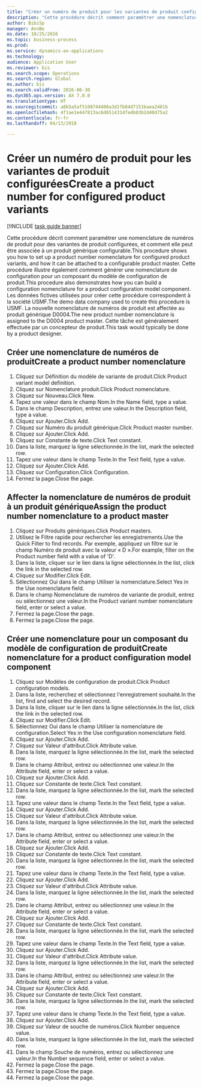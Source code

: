 ```yaml
--- 
title: "Créer un numéro de produit pour les variantes de produit configurées"
description: "Cette procédure décrit comment paramétrer une nomenclature de numéros de produit pour des variantes de produit configurées, et comment elle peut être associée à un produit générique configurable."
author: BibiSp
manager: AnnBe
ms.date: 10/25/2016
ms.topic: business-process
ms.prod: 
ms.service: dynamics-ax-applications
ms.technology: 
audience: Application User
ms.reviewer: bis
ms.search.scope: Operations
ms.search.region: Global
ms.author: bis
ms.search.validFrom: 2016-06-30
ms.dyn365.ops.version: AX 7.0.0
ms.translationtype: HT
ms.sourcegitcommit: a8b5a5af5108744406a3d2fb84d7151baea2481b
ms.openlocfilehash: 4f1ae1e447813ac6d6514314fedb03b2d40d75a2
ms.contentlocale: fr-fr
ms.lasthandoff: 04/13/2018

---
```

# <a name="create-a-product-number-for-configured-product-variants"></a><span data-ttu-id="d3089-103">Créer un numéro de produit pour les variantes de produit configurées</span><span class="sxs-lookup"><span data-stu-id="d3089-103">Create a product number for configured product variants</span></span>

[!INCLUDE [task guide banner](../../includes/task-guide-banner.md)]

<span data-ttu-id="d3089-104">Cette procédure décrit comment paramétrer une nomenclature de numéros de produit pour des variantes de produit configurées, et comment elle peut être associée à un produit générique configurable.</span><span class="sxs-lookup"><span data-stu-id="d3089-104">This procedure shows you how to set up a product number nomenclature for configured product variants, and how it can be attached to a configurable product master.</span></span> <span data-ttu-id="d3089-105">Cette procédure illustre également comment générer une nomenclature de configuration pour un composant du modèle de configuration de produit.</span><span class="sxs-lookup"><span data-stu-id="d3089-105">This procedure also demonstrates how you can build a configuration nomenclature for a product configuration model component.</span></span> <span data-ttu-id="d3089-106">Les données fictives utilisées pour créer cette procédure correspondent à la société USMF.</span><span class="sxs-lookup"><span data-stu-id="d3089-106">The demo data company used to create this procedure is USMF.</span></span> <span data-ttu-id="d3089-107">La nouvelle nomenclature de numéros de produit est affectée au produit générique D0004.</span><span class="sxs-lookup"><span data-stu-id="d3089-107">The new product number nomenclature is assigned to the D0004 product master.</span></span> <span data-ttu-id="d3089-108">Cette tâche est généralement effectuée par un concepteur de produit.</span><span class="sxs-lookup"><span data-stu-id="d3089-108">This task would typically be done by a product designer.</span></span>


## <a name="create-a-product-number-nomenclature"></a><span data-ttu-id="d3089-109">Créer une nomenclature de numéros de produit</span><span class="sxs-lookup"><span data-stu-id="d3089-109">Create a product number nomenclature</span></span>
1. <span data-ttu-id="d3089-110">Cliquez sur Définition du modèle de variante de produit.</span><span class="sxs-lookup"><span data-stu-id="d3089-110">Click Product variant model definition.</span></span>
2. <span data-ttu-id="d3089-111">Cliquez sur Nomenclature produit.</span><span class="sxs-lookup"><span data-stu-id="d3089-111">Click Product nomenclature.</span></span>
3. <span data-ttu-id="d3089-112">Cliquez sur Nouveau.</span><span class="sxs-lookup"><span data-stu-id="d3089-112">Click New.</span></span>
4. <span data-ttu-id="d3089-113">Tapez une valeur dans le champ Nom.</span><span class="sxs-lookup"><span data-stu-id="d3089-113">In the Name field, type a value.</span></span>
5. <span data-ttu-id="d3089-114">Dans le champ Description, entrez une valeur.</span><span class="sxs-lookup"><span data-stu-id="d3089-114">In the Description field, type a value.</span></span>
6. <span data-ttu-id="d3089-115">Cliquez sur Ajouter.</span><span class="sxs-lookup"><span data-stu-id="d3089-115">Click Add.</span></span>
7. <span data-ttu-id="d3089-116">Cliquez sur Numéro du produit générique.</span><span class="sxs-lookup"><span data-stu-id="d3089-116">Click Product master number.</span></span>
8. <span data-ttu-id="d3089-117">Cliquez sur Ajouter.</span><span class="sxs-lookup"><span data-stu-id="d3089-117">Click Add.</span></span>
9. <span data-ttu-id="d3089-118">Cliquez sur Constante de texte.</span><span class="sxs-lookup"><span data-stu-id="d3089-118">Click Text constant.</span></span>
10. <span data-ttu-id="d3089-119">Dans la liste, marquez la ligne sélectionnée.</span><span class="sxs-lookup"><span data-stu-id="d3089-119">In the list, mark the selected row.</span></span>
11. <span data-ttu-id="d3089-120">Tapez une valeur dans le champ Texte.</span><span class="sxs-lookup"><span data-stu-id="d3089-120">In the Text field, type a value.</span></span>
12. <span data-ttu-id="d3089-121">Cliquez sur Ajouter.</span><span class="sxs-lookup"><span data-stu-id="d3089-121">Click Add.</span></span>
13. <span data-ttu-id="d3089-122">Cliquez sur Configuration.</span><span class="sxs-lookup"><span data-stu-id="d3089-122">Click Configuration.</span></span>
14. <span data-ttu-id="d3089-123">Fermez la page.</span><span class="sxs-lookup"><span data-stu-id="d3089-123">Close the page.</span></span>

## <a name="assign-the-product-number-nomenclature-to-a-product-master"></a><span data-ttu-id="d3089-124">Affecter la nomenclature de numéros de produit à un produit générique</span><span class="sxs-lookup"><span data-stu-id="d3089-124">Assign the product number nomenclature to a product master</span></span>
1. <span data-ttu-id="d3089-125">Cliquez sur Produits génériques.</span><span class="sxs-lookup"><span data-stu-id="d3089-125">Click Product masters.</span></span>
2. <span data-ttu-id="d3089-126">Utilisez le Filtre rapide pour rechercher les enregistrements.</span><span class="sxs-lookup"><span data-stu-id="d3089-126">Use the Quick Filter to find records.</span></span> <span data-ttu-id="d3089-127">Par exemple, appliquez un filtre sur le champ Numéro de produit avec la valeur « D ».</span><span class="sxs-lookup"><span data-stu-id="d3089-127">For example, filter on the Product number field with a value of 'D'.</span></span>
3. <span data-ttu-id="d3089-128">Dans la liste, cliquer sur le lien dans la ligne sélectionnée.</span><span class="sxs-lookup"><span data-stu-id="d3089-128">In the list, click the link in the selected row.</span></span>
4. <span data-ttu-id="d3089-129">Cliquez sur Modifier.</span><span class="sxs-lookup"><span data-stu-id="d3089-129">Click Edit.</span></span>
5. <span data-ttu-id="d3089-130">Sélectionnez Oui dans le champ Utiliser la nomenclature.</span><span class="sxs-lookup"><span data-stu-id="d3089-130">Select Yes in the Use nomenclature field.</span></span>
6. <span data-ttu-id="d3089-131">Dans le champ Nomenclature de numéros de variante de produit, entrez ou sélectionnez une valeur.</span><span class="sxs-lookup"><span data-stu-id="d3089-131">In the Product variant number nomenclature field, enter or select a value.</span></span>
7. <span data-ttu-id="d3089-132">Fermez la page.</span><span class="sxs-lookup"><span data-stu-id="d3089-132">Close the page.</span></span>
8. <span data-ttu-id="d3089-133">Fermez la page.</span><span class="sxs-lookup"><span data-stu-id="d3089-133">Close the page.</span></span>

## <a name="create-nomenclature-for-a-product-configuration-model-component"></a><span data-ttu-id="d3089-134">Créer une nomenclature pour un composant du modèle de configuration de produit</span><span class="sxs-lookup"><span data-stu-id="d3089-134">Create nomenclature for a product configuration model component</span></span>
1. <span data-ttu-id="d3089-135">Cliquez sur Modèles de configuration de produit.</span><span class="sxs-lookup"><span data-stu-id="d3089-135">Click Product configuration models.</span></span>
2. <span data-ttu-id="d3089-136">Dans la liste, recherchez et sélectionnez l'enregistrement souhaité.</span><span class="sxs-lookup"><span data-stu-id="d3089-136">In the list, find and select the desired record.</span></span>
3. <span data-ttu-id="d3089-137">Dans la liste, cliquer sur le lien dans la ligne sélectionnée.</span><span class="sxs-lookup"><span data-stu-id="d3089-137">In the list, click the link in the selected row.</span></span>
4. <span data-ttu-id="d3089-138">Cliquez sur Modifier.</span><span class="sxs-lookup"><span data-stu-id="d3089-138">Click Edit.</span></span>
5. <span data-ttu-id="d3089-139">Sélectionnez Oui dans le champ Utiliser la nomenclature de configuration.</span><span class="sxs-lookup"><span data-stu-id="d3089-139">Select Yes in the Use configuration nomenclature field.</span></span>
6. <span data-ttu-id="d3089-140">Cliquez sur Ajouter.</span><span class="sxs-lookup"><span data-stu-id="d3089-140">Click Add.</span></span>
7. <span data-ttu-id="d3089-141">Cliquez sur Valeur d'attribut.</span><span class="sxs-lookup"><span data-stu-id="d3089-141">Click Attribute value.</span></span>
8. <span data-ttu-id="d3089-142">Dans la liste, marquez la ligne sélectionnée.</span><span class="sxs-lookup"><span data-stu-id="d3089-142">In the list, mark the selected row.</span></span>
9. <span data-ttu-id="d3089-143">Dans le champ Attribut, entrez ou sélectionnez une valeur.</span><span class="sxs-lookup"><span data-stu-id="d3089-143">In the Attribute field, enter or select a value.</span></span>
10. <span data-ttu-id="d3089-144">Cliquez sur Ajouter.</span><span class="sxs-lookup"><span data-stu-id="d3089-144">Click Add.</span></span>
11. <span data-ttu-id="d3089-145">Cliquez sur Constante de texte.</span><span class="sxs-lookup"><span data-stu-id="d3089-145">Click Text constant.</span></span>
12. <span data-ttu-id="d3089-146">Dans la liste, marquez la ligne sélectionnée.</span><span class="sxs-lookup"><span data-stu-id="d3089-146">In the list, mark the selected row.</span></span>
13. <span data-ttu-id="d3089-147">Tapez une valeur dans le champ Texte.</span><span class="sxs-lookup"><span data-stu-id="d3089-147">In the Text field, type a value.</span></span>
14. <span data-ttu-id="d3089-148">Cliquez sur Ajouter.</span><span class="sxs-lookup"><span data-stu-id="d3089-148">Click Add.</span></span>
15. <span data-ttu-id="d3089-149">Cliquez sur Valeur d'attribut.</span><span class="sxs-lookup"><span data-stu-id="d3089-149">Click Attribute value.</span></span>
16. <span data-ttu-id="d3089-150">Dans la liste, marquez la ligne sélectionnée.</span><span class="sxs-lookup"><span data-stu-id="d3089-150">In the list, mark the selected row.</span></span>
17. <span data-ttu-id="d3089-151">Dans le champ Attribut, entrez ou sélectionnez une valeur.</span><span class="sxs-lookup"><span data-stu-id="d3089-151">In the Attribute field, enter or select a value.</span></span>
18. <span data-ttu-id="d3089-152">Cliquez sur Ajouter.</span><span class="sxs-lookup"><span data-stu-id="d3089-152">Click Add.</span></span>
19. <span data-ttu-id="d3089-153">Cliquez sur Constante de texte.</span><span class="sxs-lookup"><span data-stu-id="d3089-153">Click Text constant.</span></span>
20. <span data-ttu-id="d3089-154">Dans la liste, marquez la ligne sélectionnée.</span><span class="sxs-lookup"><span data-stu-id="d3089-154">In the list, mark the selected row.</span></span>
21. <span data-ttu-id="d3089-155">Tapez une valeur dans le champ Texte.</span><span class="sxs-lookup"><span data-stu-id="d3089-155">In the Text field, type a value.</span></span>
22. <span data-ttu-id="d3089-156">Cliquez sur Ajouter.</span><span class="sxs-lookup"><span data-stu-id="d3089-156">Click Add.</span></span>
23. <span data-ttu-id="d3089-157">Cliquez sur Valeur d'attribut.</span><span class="sxs-lookup"><span data-stu-id="d3089-157">Click Attribute value.</span></span>
24. <span data-ttu-id="d3089-158">Dans la liste, marquez la ligne sélectionnée.</span><span class="sxs-lookup"><span data-stu-id="d3089-158">In the list, mark the selected row.</span></span>
25. <span data-ttu-id="d3089-159">Dans le champ Attribut, entrez ou sélectionnez une valeur.</span><span class="sxs-lookup"><span data-stu-id="d3089-159">In the Attribute field, enter or select a value.</span></span>
26. <span data-ttu-id="d3089-160">Cliquez sur Ajouter.</span><span class="sxs-lookup"><span data-stu-id="d3089-160">Click Add.</span></span>
27. <span data-ttu-id="d3089-161">Cliquez sur Constante de texte.</span><span class="sxs-lookup"><span data-stu-id="d3089-161">Click Text constant.</span></span>
28. <span data-ttu-id="d3089-162">Dans la liste, marquez la ligne sélectionnée.</span><span class="sxs-lookup"><span data-stu-id="d3089-162">In the list, mark the selected row.</span></span>
29. <span data-ttu-id="d3089-163">Tapez une valeur dans le champ Texte.</span><span class="sxs-lookup"><span data-stu-id="d3089-163">In the Text field, type a value.</span></span>
30. <span data-ttu-id="d3089-164">Cliquez sur Ajouter.</span><span class="sxs-lookup"><span data-stu-id="d3089-164">Click Add.</span></span>
31. <span data-ttu-id="d3089-165">Cliquez sur Valeur d'attribut.</span><span class="sxs-lookup"><span data-stu-id="d3089-165">Click Attribute value.</span></span>
32. <span data-ttu-id="d3089-166">Dans la liste, marquez la ligne sélectionnée.</span><span class="sxs-lookup"><span data-stu-id="d3089-166">In the list, mark the selected row.</span></span>
33. <span data-ttu-id="d3089-167">Dans le champ Attribut, entrez ou sélectionnez une valeur.</span><span class="sxs-lookup"><span data-stu-id="d3089-167">In the Attribute field, enter or select a value.</span></span>
34. <span data-ttu-id="d3089-168">Cliquez sur Ajouter.</span><span class="sxs-lookup"><span data-stu-id="d3089-168">Click Add.</span></span>
35. <span data-ttu-id="d3089-169">Cliquez sur Constante de texte.</span><span class="sxs-lookup"><span data-stu-id="d3089-169">Click Text constant.</span></span>
36. <span data-ttu-id="d3089-170">Dans la liste, marquez la ligne sélectionnée.</span><span class="sxs-lookup"><span data-stu-id="d3089-170">In the list, mark the selected row.</span></span>
37. <span data-ttu-id="d3089-171">Tapez une valeur dans le champ Texte.</span><span class="sxs-lookup"><span data-stu-id="d3089-171">In the Text field, type a value.</span></span>
38. <span data-ttu-id="d3089-172">Cliquez sur Ajouter.</span><span class="sxs-lookup"><span data-stu-id="d3089-172">Click Add.</span></span>
39. <span data-ttu-id="d3089-173">Cliquez sur Valeur de souche de numéros.</span><span class="sxs-lookup"><span data-stu-id="d3089-173">Click Number sequence value.</span></span>
40. <span data-ttu-id="d3089-174">Dans la liste, marquez la ligne sélectionnée.</span><span class="sxs-lookup"><span data-stu-id="d3089-174">In the list, mark the selected row.</span></span>
41. <span data-ttu-id="d3089-175">Dans le champ Souche de numéros, entrez ou sélectionnez une valeur.</span><span class="sxs-lookup"><span data-stu-id="d3089-175">In the Number sequence field, enter or select a value.</span></span>
42. <span data-ttu-id="d3089-176">Fermez la page.</span><span class="sxs-lookup"><span data-stu-id="d3089-176">Close the page.</span></span>
43. <span data-ttu-id="d3089-177">Fermez la page.</span><span class="sxs-lookup"><span data-stu-id="d3089-177">Close the page.</span></span>
44. <span data-ttu-id="d3089-178">Fermez la page.</span><span class="sxs-lookup"><span data-stu-id="d3089-178">Close the page.</span></span>


